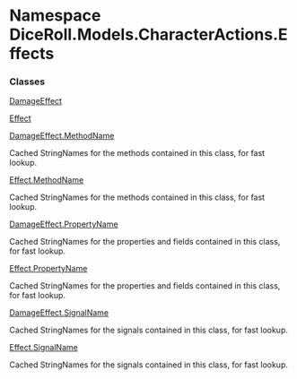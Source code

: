 # <a id="DiceRoll_Models_CharacterActions_Effects"></a> Namespace DiceRoll.Models.CharacterActions.Effects

### Classes

 [DamageEffect](DiceRoll.Models.CharacterActions.Effects.DamageEffect.md)

 [Effect](DiceRoll.Models.CharacterActions.Effects.Effect.md)

 [DamageEffect.MethodName](DiceRoll.Models.CharacterActions.Effects.DamageEffect.MethodName.md)

Cached StringNames for the methods contained in this class, for fast lookup.

 [Effect.MethodName](DiceRoll.Models.CharacterActions.Effects.Effect.MethodName.md)

Cached StringNames for the methods contained in this class, for fast lookup.

 [DamageEffect.PropertyName](DiceRoll.Models.CharacterActions.Effects.DamageEffect.PropertyName.md)

Cached StringNames for the properties and fields contained in this class, for fast lookup.

 [Effect.PropertyName](DiceRoll.Models.CharacterActions.Effects.Effect.PropertyName.md)

Cached StringNames for the properties and fields contained in this class, for fast lookup.

 [DamageEffect.SignalName](DiceRoll.Models.CharacterActions.Effects.DamageEffect.SignalName.md)

Cached StringNames for the signals contained in this class, for fast lookup.

 [Effect.SignalName](DiceRoll.Models.CharacterActions.Effects.Effect.SignalName.md)

Cached StringNames for the signals contained in this class, for fast lookup.

